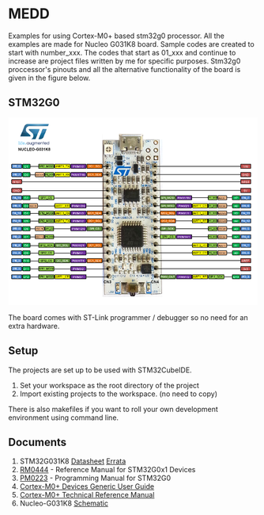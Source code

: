 # MEDD
 
Examples for using Cortex-M0+ based stm32g0 processor. All the examples are made 
for Nucleo G031K8 board. Sample codes are created to start with number_xxx. The codes that start as 01_xxx and continue to increase are project files written by me for specific purposes. Stm32g0 proccessor's pinouts and all the alternative functionality of 
the board is given in the figure below.

## STM32G0

![nucleo g031k8](Documents/Pinout_g031k8.png)

The board comes with ST-Link programmer / debugger so no need for an extra 
hardware.

## Setup

The projects are set up to be used with STM32CubeIDE.

1. Set your workspace as the root directory of the project
2. Import existing projects to the workspace. (no need to copy)

There is also makefiles if you want to roll your own development environment 
using command line.

## Documents

1. STM32G031K8 [Datasheet](https://www.st.com/resource/en/datasheet/stm32g031k8.pdf) [Errata](https://www.st.com/resource/en/errata_sheet/dm00625293-stm32g031x4x6x8-device-errata-stmicroelectronics.pdf)
1. [RM0444](https://www.st.com/resource/en/reference_manual/dm00371828-stm32g0x1-advanced-armbased-32bit-mcus-stmicroelectronics.pdf) - Reference Manual for STM32G0x1 Devices
1. [PM0223](https://www.st.com/resource/en/programming_manual/dm00104451-cortexm0-programming-manual-for-stm32l0-stm32g0-stm32wl-and-stm32wb-series-stmicroelectronics.pdf) - Programming Manual for STM32G0
1. [Cortex-M0+ Devices Generic User Guide](https://developer.arm.com/documentation/dui0662/b)
1. [Cortex-M0+ Technical Reference Manual](https://developer.arm.com/documentation/ddi0484/c)
1. Nucleo-G031K8 [Schematic](https://www.st.com/resource/en/schematic_pack/mb1455-g031k8-c01_schematic.pdf) 
